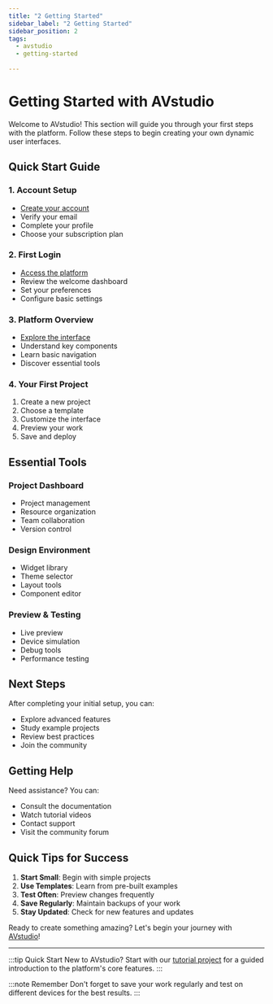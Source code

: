 ```yaml
---
title: "2 Getting Started"
sidebar_label: "2 Getting Started"
sidebar_position: 2
tags:
  - avstudio
  - getting-started
  
---
```


# Getting Started with AVstudio

Welcome to AVstudio! This section will guide you through your first steps with the platform. Follow these steps to begin creating your own dynamic user interfaces.

## Quick Start Guide

### 1. Account Setup
- [Create your account](../2-getting-started/2-2-user-registration-and-account-setup/2-2-user-registration-and-account-setup.md)
- Verify your email
- Complete your profile
- Choose your subscription plan

### 2. First Login
- [Access the platform](../2-getting-started/2-3-accessing-the-application/2-3-accessing-the-application.md)
- Review the welcome dashboard
- Set your preferences
- Configure basic settings

### 3. Platform Overview
- [Explore the interface](../3-user-interface/3-user-interface.md)
- Understand key components
- Learn basic navigation
- Discover essential tools

### 4. Your First Project
1. Create a new project
2. Choose a template
3. Customize the interface
4. Preview your work
5. Save and deploy

## Essential Tools

### Project Dashboard
- Project management
- Resource organization
- Team collaboration
- Version control

### Design Environment
- Widget library
- Theme selector
- Layout tools
- Component editor

### Preview & Testing
- Live preview
- Device simulation
- Debug tools
- Performance testing

## Next Steps

After completing your initial setup, you can:
- Explore advanced features
- Study example projects
- Review best practices
- Join the community

## Getting Help

Need assistance? You can:
- Consult the documentation
- Watch tutorial videos
- Contact support
- Visit the community forum

## Quick Tips for Success

1. **Start Small**: Begin with simple projects
2. **Use Templates**: Learn from pre-built examples
3. **Test Often**: Preview changes frequently
4. **Save Regularly**: Maintain backups of your work
5. **Stay Updated**: Check for new features and updates

Ready to create something amazing? Let's begin your journey with [AVstudio](https://avstudio.app)!

---

:::tip Quick Start
New to AVstudio? Start with our [tutorial project](#) for a guided introduction to the platform's core features.
:::

:::note Remember
Don't forget to save your work regularly and test on different devices for the best results.
:::